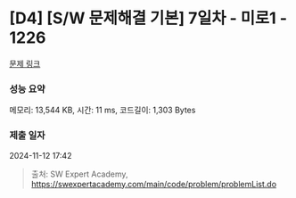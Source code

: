 # [D4] [S/W 문제해결 기본] 7일차 - 미로1 - 1226 

[문제 링크](https://swexpertacademy.com/main/code/problem/problemDetail.do?contestProbId=AV14vXUqAGMCFAYD) 

### 성능 요약

메모리: 13,544 KB, 시간: 11 ms, 코드길이: 1,303 Bytes

### 제출 일자

2024-11-12 17:42



> 출처: SW Expert Academy, https://swexpertacademy.com/main/code/problem/problemList.do